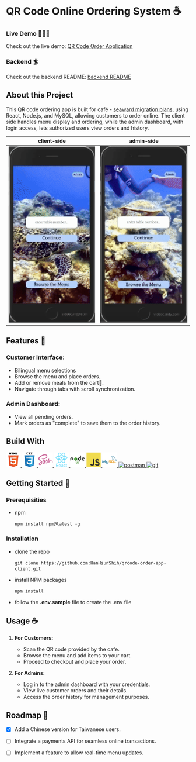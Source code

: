 # QR Code Online Ordering System ☕️

### Live Demo 🏄🏻‍♀️
Check out the live demo: [QR Code Order Application](https://seaward-migration-plan.netlify.app/)</br>

### Backend 🏄
Check out the backend README: [backend README](https://github.com/HanHsunShih/qrcode-order-app-server)

## About this Project
This QR code ordering app is built for café - [seaward migration plans](https://www.instagram.com/seaward.m.plan_coffee.diving/?hl=zh-tw), using React, Node.js, and MySQL, allowing customers to order online. The client side handles menu display and ordering, while the admin dashboard, with login access, lets authorized users view orders and history.

client-side|admin-side
--|--
<img src="https://github.com/HanHsunShih/qrcode-order-app-client/blob/main/images/client-side_compressed.gif" width="300" />|<img src="https://github.com/HanHsunShih/qrcode-order-app-client/blob/main/images/admin-side_compressed.gif" width="300" />

## Features 🤿
### Customer Interface:
- Bilingual menu selections
- Browse the menu and place orders.
- Add or remove meals from the cart🛒.
- Navigate through tabs with scroll synchronization.

### Admin Dashboard:
- View all pending orders.
- Mark orders as "complete" to save them to the order history.


## Build With

<p align="left">
  <a href="https://www.w3.org/html/" target="_blank" rel="noreferrer"> <img src="https://raw.githubusercontent.com/devicons/devicon/master/icons/html5/html5-original-wordmark.svg" alt="html5" width="40" height="40"/> </a> 
  <a href="https://www.w3schools.com/css/" target="_blank" rel="noreferrer"> <img src="https://raw.githubusercontent.com/devicons/devicon/master/icons/css3/css3-original-wordmark.svg" alt="css3" width="40" height="40"/> </a> 
  <a href="https://sass-lang.com" target="_blank" rel="noreferrer"> <img src="https://raw.githubusercontent.com/devicons/devicon/master/icons/sass/sass-original.svg" alt="sass" width="40" height="40"/> </a>
  <a href="https://reactjs.org/" target="_blank" rel="noreferrer"> <img src="https://raw.githubusercontent.com/devicons/devicon/master/icons/react/react-original-wordmark.svg" alt="react" width="40" height="40"/> </a> 
  <a href="https://nodejs.org" target="_blank" rel="noreferrer"> <img src="https://raw.githubusercontent.com/devicons/devicon/master/icons/nodejs/nodejs-original-wordmark.svg" alt="nodejs" width="40" height="40"/> </a> 
  <a href="https://developer.mozilla.org/en-US/docs/Web/JavaScript" target="_blank" rel="noreferrer"> <img src="https://raw.githubusercontent.com/devicons/devicon/master/icons/javascript/javascript-original.svg" alt="javascript" width="40" height="40"/> </a> 
  <a href="https://www.mysql.com/" target="_blank" rel="noreferrer"> <img src="https://raw.githubusercontent.com/devicons/devicon/master/icons/mysql/mysql-original-wordmark.svg" alt="mysql" width="40" height="40"/> </a> 
  <a href="https://postman.com" target="_blank" rel="noreferrer"> <img src="https://www.vectorlogo.zone/logos/getpostman/getpostman-icon.svg" alt="postman" width="40" height="40"/> </a> 
  <a href="https://git-scm.com/" target="_blank" rel="noreferrer"> <img src="https://www.vectorlogo.zone/logos/git-scm/git-scm-icon.svg" alt="git" width="40" height="40"/> </a> 
</p>

## Getting Started 🤩

### Prerequisities
- npm
  ```
  npm install npm@latest -g
  ```
### Installation
- clone the repo
  ```
  git clone https://github.com:HanHsunShih/qrcode-order-app-client.git
  ```
- install NPM packages
  ```
  npm install
  ```
- follow the **.env.sample** file to create the .env file

## Usage ☕️

1. **For Customers:**
   - Scan the QR code provided by the cafe.
   - Browse the menu and add items to your cart.
   - Proceed to checkout and place your order.

2. **For Admins:**
   - Log in to the admin dashboard with your credentials.
   - View live customer orders and their details.
   - Access the order history for management purposes.
  
## Roadmap 🚀
- [x] Add a Chinese version for Taiwanese users.
- [ ] Integrate a payments API for seamless online transactions.
- [ ] Implement a feature to allow real-time menu updates.





  

